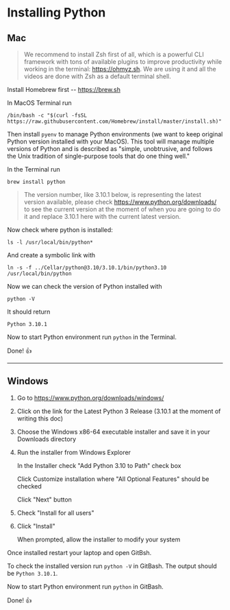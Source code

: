# Installing Python 

## Mac

> We recommend to install Zsh first of all, which is a powerful CLI framework with tons of available plugins to improve productivity while working in the terminal: https://ohmyz.sh. We are using it and all the videos are done with Zsh as a default terminal shell.

Install Homebrew first -- https://brew.sh

In MacOS Terminal run 

`/bin/bash -c "$(curl -fsSL https://raw.githubusercontent.com/Homebrew/install/master/install.sh)"`

Then install `pyenv` to manage Python environments (we want to keep original Python version installed with your MacOS). This tool will manage multiple versions of Python and is described as "simple, unobtrusive, and follows the Unix tradition of single-purpose tools that do one thing well."

In the Terminal run

`brew install python `

> The version number, like 3.10.1 below, is representing the latest version available, please check https://www.python.org/downloads/ to see the current version at the moment of when you are going to do it and replace 3.10.1 here with the current latest version.

Now check where python is installed:

`ls -l /usr/local/bin/python*`

And create a symbolic link with 

`ln -s -f ../Cellar/python@3.10/3.10.1/bin/python3.10 /usr/local/bin/python`

Now we can check the version of Python installed with 

`python -V`

It should return

`Python 3.10.1`

Now to start Python environment run `python` in the Terminal.

Done! 👍

---

<!-- > More info about pyenv: https://realpython.com/intro-to-pyenv/ -->

## Windows

1. Go to https://www.python.org/downloads/windows/

2. Click on the link for the Latest Python 3 Release (3.10.1 at the moment of writing this doc)

3. Choose the Windows x86-64 executable installer and save it in your Downloads directory

4. Run the installer from Windows Explorer

	In the Installer check "Add Python 3.10 to Path" check box

	Click Customize installation where "All Optional Features" should be checked 

	Click "Next" button

5. Check "Install for all users"

6. Click "Install"

	When prompted, allow the installer to modify your system

Once installed restart your laptop and open GitBsh.

To check the installed version run `python -V` in GitBash. The output should be `Python 3.10.1`. 

Now to start Python environment run `python` in GitBash.

Done! 👍


